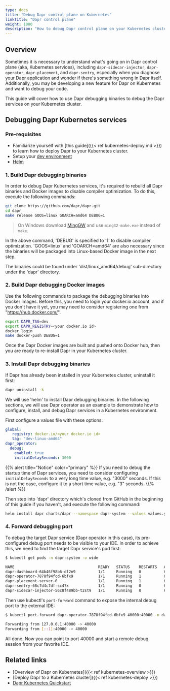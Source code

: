 ```yaml
---
type: docs
title: "Debug Dapr control plane on Kubernetes"
linkTitle: "Dapr control plane"
weight: 1000
description: "How to debug Dapr control plane on your Kubernetes cluster"
---
```


## Overview

Sometimes it is necessary to understand what's going on in Dapr control plane (aka, Kubernetes services), including `dapr-sidecar-injector`, `dapr-operator`, `dapr-placement`, and `dapr-sentry`, especially when you diagnose your Dapr application and wonder if there's something wrong in Dapr itself. Additionally, you may be developing a new feature for Dapr on Kubernetes and want to debug your code.

This guide will cover how to use Dapr debugging binaries to debug the Dapr services on your Kubernetes cluster.

## Debugging Dapr Kubernetes services

### Pre-requisites

- Familiarize yourself with [this guide]({{< ref kubernetes-deploy.md >}}) to learn how to deploy Dapr to your Kubernetes cluster.
- Setup your [dev environment](https://github.com/dapr/dapr/blob/master/docs/development/developing-dapr.md)
-  [Helm](https://github.com/helm/helm/releases)

### 1. Build Dapr debugging binaries

In order to debug Dapr Kubernetes services, it's required to rebuild all Dapr binaries and Docker images to disable compiler optimization. To do this, execute the following commands:

```bash
git clone https://github.com/dapr/dapr.git
cd dapr
make release GOOS=linux GOARCH=amd64 DEBUG=1
```

>On Windows download [MingGW](https://sourceforge.net/projects/mingw/files/MinGW/Extension/make/mingw32-make-3.80-3/) and use `ming32-make.exe` instead of `make`.

In the above command, 'DEBUG' is specified  to '1' to disable compiler optimization. 'GOOS=linux' and 'GOARCH=amd64' are also necessary since the binaries will be packaged into Linux-based Docker image in the next step.

The binaries could be found under 'dist/linux_amd64/debug' sub-directory under the 'dapr' directory.

### 2. Build Dapr debugging Docker images

Use the following commands to package the debugging binaries into Docker images. Before this, you need to login your docker.io account, and if you don't have it yet, you may need to consider registering one from "https://hub.docker.com/".

```bash
export DAPR_TAG=dev
export DAPR_REGISTRY=<your docker.io id>
docker login
make docker-push DEBUG=1
```

Once the Dapr Docker images are built and pushed onto Docker hub, then you are ready to re-install Dapr in your Kubernetes cluster.

### 3. Install Dapr debugging binaries

If Dapr has already been installed in your Kubernetes cluster, uninstall it first:

```bash
dapr uninstall -k
```

We will use 'helm' to install Dapr debugging binaries. In the following sections, we will use Dapr operator as an example to demonstrate how to configure, install, and debug Dapr services in a Kubernetes environment.

First configure a values file with these options:

```yaml
global:
   registry: docker.io/<your docker.io id>
   tag: "dev-linux-amd64"
dapr_operator:
  debug:
    enabled: true
    initialDelaySeconds: 3000
```

{{% alert title="Notice" color="primary" %}}
If you need to debug the startup time of Dapr services, you need to consider configuring `initialDelaySeconds` to a very long time value, e.g. "3000" seconds. If this is not the case, configure it to a short time value, e.g. "3" seconds.
{{% /alert %}}

Then step into 'dapr' directory which's cloned from GitHub in the beginning of this guide if you haven't, and execute the following command:

```bash
helm install dapr charts/dapr --namespace dapr-system --values values.yml --wait
```

### 4. Forward debugging port

To debug the target Dapr service (Dapr operator in this case), its pre-configured debug port needs to be visible to your IDE. In order to achieve this, we need to find the target Dapr service's pod first:

```bash
$ kubectl get pods -n dapr-system -o wide

NAME                                     READY   STATUS    RESTARTS   AGE   IP            NODE       NOMINATED NODE   READINESS GATES
dapr-dashboard-64b46f98b6-dl2n9          1/1     Running   0          61s   172.17.0.9    minikube   <none>           <none>
dapr-operator-7878f94fcd-6bfx9           1/1     Running   1          61s   172.17.0.7    minikube   <none>           <none>
dapr-placement-server-0                  1/1     Running   1          61s   172.17.0.8    minikube   <none>           <none>
dapr-sentry-68c7d4c7df-sc47x             1/1     Running   0          61s   172.17.0.6    minikube   <none>           <none>
dapr-sidecar-injector-56c8f489bb-t2st9   1/1     Running   0          61s   172.17.0.10   minikube   <none>           <none>
```

Then use kubectl's `port-forward` command to expose the internal debug port to the external IDE:

```bash
$ kubectl port-forward dapr-operator-7878f94fcd-6bfx9 40000:40000 -n dapr-system

Forwarding from 127.0.0.1:40000 -> 40000
Forwarding from [::1]:40000 -> 40000
```

All done. Now you can point to port 40000 and start a remote debug session from your favorite IDE.

## Related links

- [Overview of Dapr on Kubernetes]({{< ref kubernetes-overview >}})
- [Deploy Dapr to a Kubernetes cluster]({{< ref kubernetes-deploy >}})
- [Dapr Kubernetes Quickstart](https://github.com/dapr/quickstarts/tree/master/hello-kubernetes)
